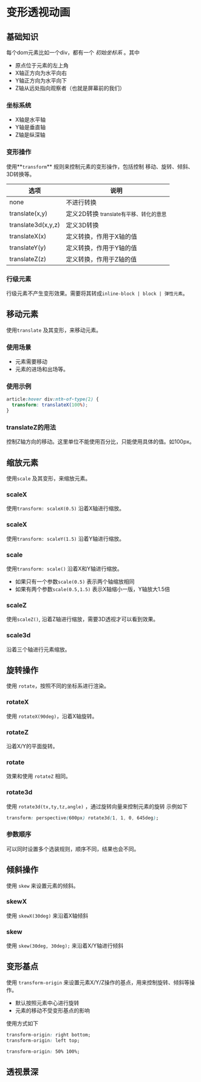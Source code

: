 # 变形透视动画



## 基础知识

每个dom元素比如一个div，都有一个 *初始坐标系* 。其中

* 原点位于元素的左上角
* X轴正方向为水平向右
* Y轴正方向为水平向下
* Z轴从远处指向观察者（也就是屏幕前的我们）

### 坐标系统

* X轴是水平轴
* Y轴是垂直轴
* Z轴是纵深轴



### 变形操作

使用**`transform`** 规则来控制元素的变形操作，包括控制 移动、旋转、倾斜、3D转换等。

| 选项               | 说明                                                  |
| ------------------ | ----------------------------------------------------- |
| none               | 不进行转换                                            |
| translate(x,y)     | 定义2D转换 <small>translate有平移、转化的意思</small> |
| translate3d(x,y,z) | 定义3D转换                                            |
| translateX(x)      | 定义转换，作用于X轴的值                               |
| translateY(y)      | 定义转换，作用于Y轴的值                               |
| translateZ(z)      | 定义转换，作用于Z轴的值                               |



### 行级元素

行级元素不产生变形效果。需要将其转成`inline-block | block | 弹性元素`。



## 移动元素

使用`translate` 及其变形，来移动元素。

### 使用场景
* 元素需要移动
* 元素的进场和出场等。

### 使用示例
```css
article:hover div:nth-of-type(2) {
  transform: translateX(100%);
}
```



### translateZ的用法

控制Z轴方向的移动。这里单位不能使用百分比，只能使用具体的值。如100px。



## 缩放元素

使用`scale` 及其变形，来缩放元素。


### scaleX

使用`transform: scaleX(0.5)` 沿着X轴进行缩放。


### scaleX

使用`transform: scaleY(1.5)` 沿着Y轴进行缩放。



### scale

使用`transform: scale()` 沿着X和Y轴进行缩放。
* 如果只有一个参数`scale(0.5)` 表示两个轴缩放相同
* 如果有两个参数`scale(0.5,1.5)` 表示X轴缩小一版，Y轴放大1.5倍


### scaleZ

使用`scaleZ()`, 沿着Z轴进行缩放，需要3D透视才可以看到效果。

### scale3d

沿着三个轴进行元素缩放。


## 旋转操作
使用 `rotate`，按照不同的坐标系进行渲染。


### rotateX
使用 `rotateX(90deg)`，沿着X轴旋转。


### rotateZ
沿着X/Y的平面旋转。


### rotate
效果和使用 `rotateZ` 相同。

### rotate3d
使用 `rotate3d(tx,ty,tz,angle)` ，通过旋转向量来控制元素的旋转
示例如下
```css
transform: perspective(600px) rotate3d(1, 1, 0, 645deg);
```

### 参数顺序
可以同时设置多个选装规则，顺序不同，结果也会不同。


## 倾斜操作
使用 `skew` 来设置元素的倾斜。


###  skewX
使用 `skewX(30deg)` 来沿着X轴倾斜

### skew
使用 `skew(30deg, 30deg);` 来沿着X/Y轴进行倾斜


## 变形基点
使用 `transform-origin` 来设置元素X/Y/Z操作的基点，用来控制旋转、倾斜等操作。
* 默认按照元素中心进行旋转
* 元素的移动不受变形基点的影响

使用方式如下
```css
transform-origin: right bottom;
transform-origin: left top;

transform-origin: 50% 100%;
```


## 透视景深







